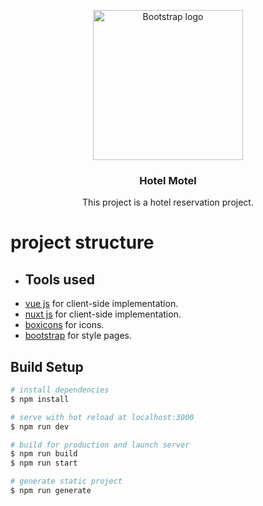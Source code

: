 <p align="center">
  <a href="https://getbootstrap.com/">
    <img src="https://user-images.githubusercontent.com/30191548/135165218-05c4655c-81e1-4ae5-896e-41cabfd1e7f2.jpg" alt="Bootstrap logo" width="240" height="240">
  </a>
</p>
<h3 align="center">Hotel Motel</h3>
<p align="center">
  This project is a hotel reservation project.
</p>

# project structure

- ## Tools used
<ul> 
    <li><a href="https://vuejs.org">vue js</a> for client-side implementation.</li>
    <li><a href="https://nuxtjs.org/">nuxt js</a> for client-side implementation.</li>
    <li><a href="https://boxicons.com">boxicons</a> for icons.</li>
    <li><a href="https://getbootstrap.com">bootstrap</a> for style pages.</li>
</ul>

## Build Setup

```bash
# install dependencies
$ npm install

# serve with hot reload at localhost:3000
$ npm run dev

# build for production and launch server
$ npm run build
$ npm run start

# generate static project
$ npm run generate
```
